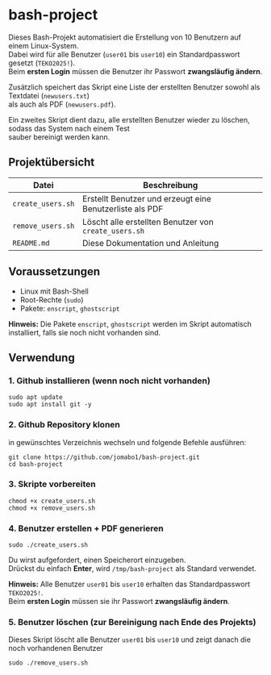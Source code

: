 # bash-project

Dieses Bash-Projekt automatisiert die Erstellung von 10 Benutzern auf einem Linux-System.  
Dabei wird für alle Benutzer (`user01` bis `user10`) ein Standardpasswort gesetzt (`TEKO2025!`).  
Beim **ersten Login** müssen die Benutzer ihr Passwort **zwangsläufig ändern**.  

Zusätzlich speichert das Skript eine Liste der erstellten Benutzer sowohl als Textdatei (`newusers.txt`)  
als auch als PDF (`newusers.pdf`).  

Ein zweites Skript dient dazu, alle erstellten Benutzer wieder zu löschen, sodass das System nach einem Test  
sauber bereinigt werden kann.

## Projektübersicht

| Datei                | Beschreibung                                                       |
|---------------------|---------------------------------------------------------------------|
| `create_users.sh`   | Erstellt Benutzer und erzeugt eine Benutzerliste als PDF           |
| `remove_users.sh`  | Löscht alle erstellten Benutzer von `create_users.sh`              |
| `README.md`         | Diese Dokumentation und Anleitung                                  |


##  Voraussetzungen

- Linux mit Bash-Shell
- Root-Rechte (`sudo`)  
- Pakete: `enscript`, `ghostscript`  

**Hinweis:** Die Pakete `enscript`, `ghostscript` werden im Skript automatisch installiert, falls sie noch nicht vorhanden sind.


##  Verwendung

### 1. Github installieren (wenn noch nicht vorhanden)


    sudo apt update
    sudo apt install git -y


### 2. Github Repository klonen
in gewünschtes Verzeichnis wechseln und folgende Befehle ausführen:

    git clone https://github.com/jomabo1/bash-project.git
    cd bash-project


### 3. Skripte vorbereiten

  
    chmod +x create_users.sh
    chmod +x remove_users.sh


### 4. Benutzer erstellen + PDF generieren


    sudo ./create_users.sh

 Du wirst aufgefordert, einen Speicherort einzugeben.  
    Drückst du einfach **Enter**, wird `/tmp/bash-project` als Standard verwendet.

   **Hinweis:**  Alle Benutzer `user01` bis `user10` erhalten das Standardpasswort `TEKO2025!`.  
    Beim **ersten Login** müssen sie ihr Passwort **zwangsläufig ändern**.
    
### 5. Benutzer löschen (zur Bereinigung nach Ende des Projekts)
Dieses Skript löscht alle Benutzer `user01` bis `user10`  und zeigt danach die noch vorhandenen Benutzer

    sudo ./remove_users.sh


